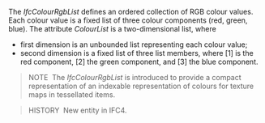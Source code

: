 The _IfcColourRgbList_ defines an ordered collection of RGB colour values. Each colour value is a fixed list of three colour components (red, green, blue). The attribute _ColourList_ is a two-dimensional list, where

* first dimension is an unbounded list representing each colour value; 
* second dimension is a fixed list of three list members, where [1] is the red component, [2] the green component, and [3] the blue component. 

> NOTE&nbsp; The _IfcColourRgbList_ is introduced to provide a compact representation of an indexable representation of colours for texture maps in tessellated items.

> HISTORY&nbsp; New entity in IFC4.
